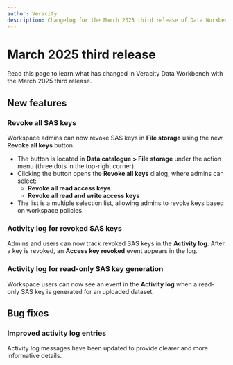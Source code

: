 ```yaml
---
author: Veracity
description: Changelog for the March 2025 third release of Data Workbench.
---
```


# March 2025 third release
Read this page to learn what has changed in Veracity Data Workbench with the March 2025 third release.

## New features

### Revoke all SAS keys  
Workspace admins can now revoke SAS keys in **File storage** using the new **Revoke all keys** button.  

- The button is located in **Data catalogue > File storage** under the action menu (three dots in the top-right corner).  
- Clicking the button opens the **Revoke all keys** dialog, where admins can select:  
  - **Revoke all read access keys**  
  - **Revoke all read and write access keys**  
- The list is a multiple selection list, allowing admins to revoke keys based on workspace policies.  

### Activity log for revoked SAS keys  
Admins and users can now track revoked SAS keys in the **Activity log**. After a key is revoked, an **Access key revoked** event appears in the log.  

### Activity log for read-only SAS key generation  
Workspace users can now see an event in the **Activity log** when a read-only SAS key is generated for an uploaded dataset.  

## Bug fixes  

### Improved activity log entries  
Activity log messages have been updated to provide clearer and more informative details.  